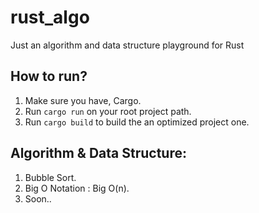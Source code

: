 # rust_algo

Just an algorithm and data structure playground for Rust

## How to run?

1. Make sure you have, Cargo.
2. Run `cargo run` on your root project path.
3. Run `cargo build` to build the an optimized project one.


## Algorithm & Data Structure:
1. Bubble Sort.
2. Big O Notation : Big O(n).
3. Soon..
